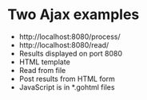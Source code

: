 # Two Ajax examples
* http://localhost:8080/process/
* http://localhost:8080/read/
* Results displayed on port 8080
* HTML template
* Read from file
* Post results from HTML form
* JavaScript is in *.gohtml files
